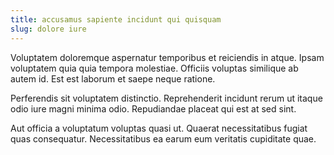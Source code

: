 ```yaml
---
title: accusamus sapiente incidunt qui quisquam
slug: dolore iure
---
```


Voluptatem doloremque aspernatur temporibus et reiciendis in atque. Ipsam voluptatem quia quia tempora molestiae. Officiis voluptas similique ab autem id. Est est laborum et saepe neque ratione.

Perferendis sit voluptatem distinctio. Reprehenderit incidunt rerum ut itaque odio iure magni minima odio. Repudiandae placeat qui est at sed sint.

Aut officia a voluptatum voluptas quasi ut. Quaerat necessitatibus fugiat quas consequatur. Necessitatibus ea earum eum veritatis cupiditate quae.
